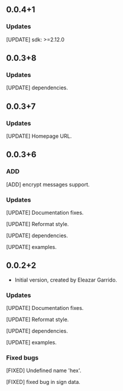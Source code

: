## 0.0.4+1

### Updates
[UPDATE] sdk: >=2.12.0

## 0.0.3+8
### Updates
[UPDATE] dependencies.

## 0.0.3+7
### Updates
[UPDATE] Homepage URL.

## 0.0.3+6
### ADD
[ADD] encrypt messages support.

### Updates
[UPDATE] Documentation fixes.

[UPDATE] Reformat style.

[UPDATE] dependencies.

[UPDATE] examples.

## 0.0.2+2

- Initial version, created by Eleazar Garrido.

### Updates
[UPDATE] Documentation fixes.

[UPDATE] Reformat style.

[UPDATE] dependencies.

[UPDATE] examples.

### Fixed bugs
[FIXED] Undefined name 'hex'.

[FIXED] fixed bug in sign data.